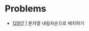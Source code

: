 # Problems

- [12917](https://programmers.co.kr/learn/courses/30/lessons/12917?language=java) | 문자열 내림차순으로 배치하기